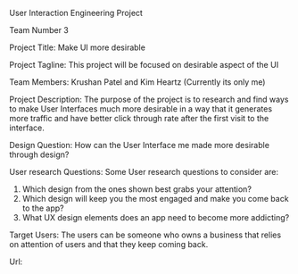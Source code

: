 User Interaction Engineering Project

Team Number 3

Project Title: Make UI more desirable 

Project Tagline: This project will be focused on desirable aspect of the UI

Team Members: Krushan Patel and Kim Heartz (Currently its only me)

Project Description: The purpose of the project is to research and find ways to make User Interfaces much more desirable in a way that it generates more traffic and have better click through rate after the first visit to the interface.

Design Question: How can the User Interface me made more desirable through design?

User research Questions: Some User research questions to consider are:

1.	Which design from the ones shown best grabs your attention?
2.	Which design will keep you the most engaged and make you come back to the app?
3.	What UX design elements does an app need to become more addicting?



Target Users: The users can be someone who owns a business that relies on attention of users and that they keep coming back.

Url: 
